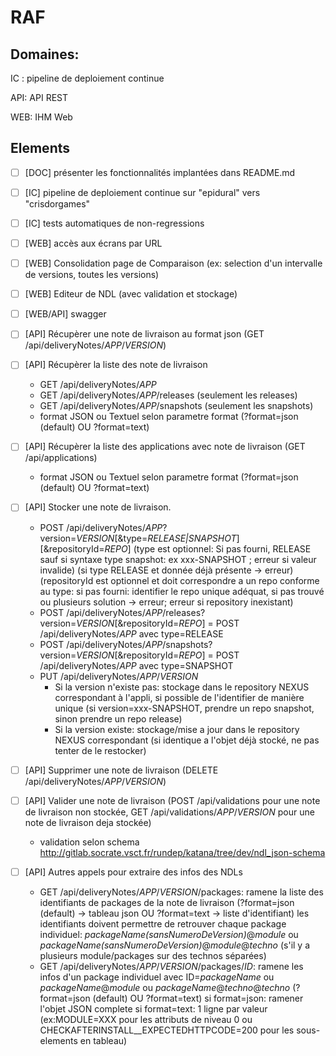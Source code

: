 # RAF

## Domaines:

IC : pipeline de deploiement continue

API: API REST

WEB: IHM Web

## Elements

- [ ] [DOC] présenter les fonctionnalités implantées dans README.md

- [ ] [IC] pipeline de deploiement continue sur "epidural" vers "crisdorgames"

- [ ] [IC] tests automatiques de non-regressions

- [ ] [WEB] accès aux écrans par URL 

- [ ] [WEB] Consolidation page de Comparaison (ex: selection d'un intervalle de versions, toutes les versions)

- [ ] [WEB] Editeur de NDL (avec validation et stockage)

- [ ] [WEB/API] swagger

- [ ] [API] Récupèrer une note de livraison au format json (GET /api/deliveryNotes/*APP*/*VERSION*)

- [ ] [API] Récupèrer la liste des note de livraison
    -  GET /api/deliveryNotes/*APP*
    -  GET /api/deliveryNotes/*APP*/releases (seulement les releases)
    -  GET /api/deliveryNotes/*APP*/snapshots (seulement les snapshots)
    -  format JSON ou Textuel selon parametre format (?format=json (default) OU ?format=text)

- [ ] [API] Récupèrer la liste des applications avec note de livraison (GET /api/applications)
    -  format JSON ou Textuel selon parametre format (?format=json (default) OU ?format=text)

- [ ] [API] Stocker une note de livraison.
    -  POST /api/deliveryNotes/*APP*?version=*VERSION*[&type=*RELEASE|SNAPSHOT*][&repositoryId=*REPO*]
       (type est optionnel: Si pas fourni, RELEASE sauf si syntaxe  type snapshot: ex xxx-SNAPSHOT ; erreur si valeur invalide)
       (si type RELEASE et donnée déjà présente -> erreur)
       (repositoryId est optionnel et doit correspondre a un repo conforme au type: si pas fourni: identifier le repo unique adéquat, si pas trouvé ou plusieurs solution -> erreur; erreur si repository inexistant)    
    -  POST /api/deliveryNotes/*APP*/releases?version=*VERSION*[&repositoryId=*REPO*] = POST /api/deliveryNotes/*APP* avec type=RELEASE
    -  POST /api/deliveryNotes/*APP*/snapshots?version=*VERSION*[&repositoryId=*REPO*] = POST /api/deliveryNotes/*APP* avec type=SNAPSHOT
    -  PUT /api/deliveryNotes/*APP*/*VERSION*
       - Si la version n'existe pas: stockage dans le repository NEXUS correspondant à l'appli, si possible de l'identifier de manière unique (si version=xxx-SNAPSHOT, prendre un repo snapshot, sinon prendre un repo release)
       - Si la version existe: stockage/mise a jour dans le repository NEXUS correspondant (si identique a l'objet déjà stocké, ne pas tenter de le restocker)

- [ ] [API] Supprimer une note de livraison (DELETE /api/deliveryNotes/*APP*/*VERSION*)

- [ ] [API] Valider une note de livraison (POST /api/validations pour une note de livraison non stockée,  GET /api/validations/*APP*/*VERSION* pour une note de livraison deja stockée)
    -  validation selon schema http://gitlab.socrate.vsct.fr/rundep/katana/tree/dev/ndl_json-schema

- [ ] [API] Autres appels pour extraire des infos des NDLs
    - GET /api/deliveryNotes/*APP*/*VERSION*/packages: ramene la liste des identifiants de packages de la note de livraison
      (?format=json (default) -> tableau json OU ?format=text -> liste d'identifiant)
      les identifiants doivent permettre de retrouver chaque package individuel: *packageName(sansNumeroDeVersion)*@*module* ou *packageName(sansNumeroDeVersion)*@*module*@*techno* (s'il y a plusieurs module/packages sur des technos séparées)
    - GET /api/deliveryNotes/*APP*/*VERSION*/packages/*ID*: ramene les infos d'un package individuel
      avec ID=*packageName* ou *packageName*@*module* ou *packageName*@*techno*@*techno*
      (?format=json (default) OU ?format=text)
      si format=json: ramener l'objet JSON complete
      si format=text: 1 ligne par valeur (ex:MODULE=XXX pour les attributs de niveau 0 ou CHECKAFTERINSTALL_<index>_EXPECTEDHTTPCODE=200 pour les sous-elements en tableau)

